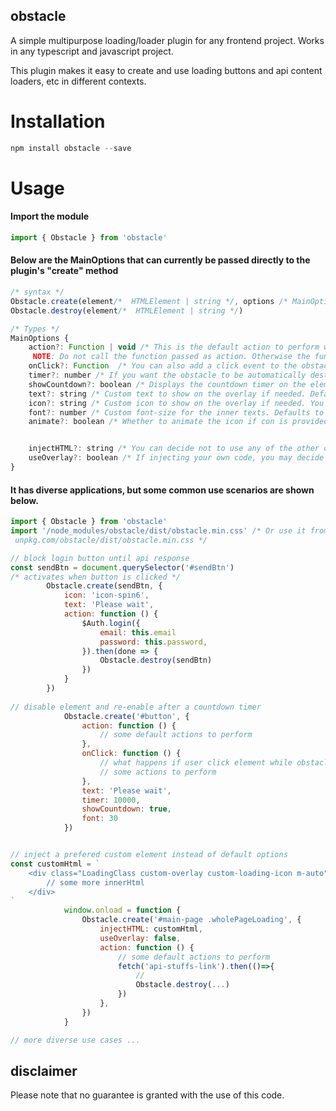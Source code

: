 ## obstacle
A simple multipurpose loading/loader plugin for any frontend project.
Works in any typescript and javascript project.

This plugin makes it easy to create and use loading buttons and api content loaders, etc in different contexts. 

# **Installation**

```javascript
npm install obstacle --save
```

# **Usage**


#### **Import the module**

```javascript
import { Obstacle } from 'obstacle'
```

#### Below are the MainOptions that can currently be passed directly to the plugin's "create" method

```javascript
/* syntax */
Obstacle.create(element/*  HTMLElement | string */, options /* MainOptions = {} */)
Obstacle.destroy(element/*  HTMLElement | string */)

/* Types */
MainOptions {
    action?: Function | void /* This is the default action to perform when the obstacle is created
     NOTE: Do not call the function passed as action. Otherwise the function will be executed immediately. */
    onClick?: Function  /* You can also add a click event to the obstacle to make users perform an action if they click on the obstacle after its created. */
    timer?: number /* If you want the obstacle to be automatically destroyed at a specific time. Note: should be in miliseconds e.g: 5000 = 5sec */
    showCountdown?: boolean /* Displays the countdown timer on the element. only works if timer is set */
    text?: string /* Custom text to show on the overlay if needed. Defaults to "Wait..." */
    icon?: string /* Custom icon to show on the overlay if needed. You have to use your prefered icons class used in project as string */
    font?: number /* Custom font-size for the inner texts. Defaults to "16"*/
    animate?: boolean /* Whether to animate the icon if con is provided. defaults to true ( 360deg spin animation) */


    injectHTML?: string /* You can decide not to use any of the other options above and insert your own code */
    useOverlay?: boolean /* If injecting your own code, you may decide not to use default overlay */
}
```

#### It has diverse applications, but some common use scenarios are shown below.

```javascript
import { Obstacle } from 'obstacle'
import '/node_modules/obstacle/dist/obstacle.min.css' /* Or use it from cdn link 
 unpkg.com/obstacle/dist/obstacle.min.css */

// block login button until api response
const sendBtn = document.querySelector('#sendBtn')
/* activates when button is clicked */
        Obstacle.create(sendBtn, {
			icon: 'icon-spin6',
			text: 'Please wait',
            action: function () {
                $Auth.login({
                    email: this.email
                    password: this.password,
                }).then(done => {
                    Obstacle.destroy(sendBtn)
                })
            }
		})
				
// disable element and re-enable after a countdown timer
            Obstacle.create('#button', {
				action: function () { 
					// some default actions to perform
				},
				onClick: function () { 
					// what happens if user click element while obstacle is active
					// some actions to perform 
				},
				text: 'Please wait',
				timer: 10000,
				showCountdown: true,
				font: 30
			})


// inject a prefered custom element instead of default options
const customHtml = `
	<div class="LoadingClass custom-overlay custom-loading-icon m-auto">
		// some more innerHtml
	</div>
`
			window.onload = function {
				Obstacle.create('#main-page .wholePageLoading', {
					injectHTML: customHtml,
					useOverlay: false,
					action: function () { 
						// some default actions to perform
						fetch('api-stuffs-link').then(()=>{
							//
							Obstacle.destroy(...)
						})
					},
				})
			}

// more diverse use cases ...
```







## **disclaimer**
Please note that no guarantee is granted with the use of this code.

